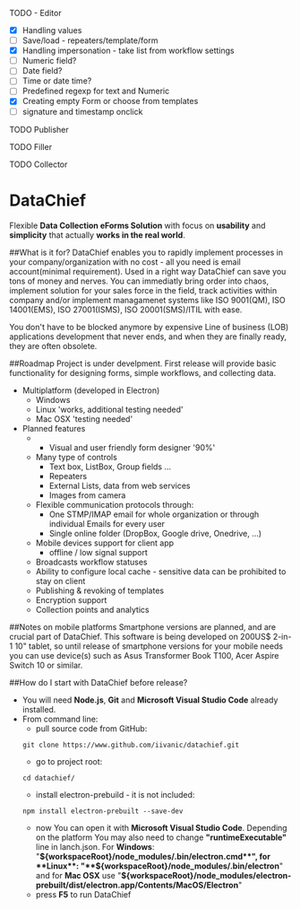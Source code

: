 TODO - Editor
- [x] Handling values
- [ ] Save/load - repeaters/template/form
- [x] Handling impersonation - take list from workflow settings
- [ ] Numeric field?
- [ ] Date field?
- [ ] Time or date time?
- [ ] Predefined regexp for text and Numeric
- [x] Creating empty Form or choose from templates
- [ ] signature and timestamp onclick

TODO Publisher

TODO Filler

TODO Collector


# DataChief
Flexible **Data Collection eForms Solution** with focus on **usability** and **simplicity** that actually **works in the real world**.

##What is it for?
DataChief enables you to rapidly implement processes in your company/organization with no cost - all you need is email account(minimal requirement). Used in a right way DataChief can save you tons of money and nerves. You can immediatly bring order into chaos, implement solution for your sales force in the field, track activities within company and/or implement managamenet systems like ISO 9001(QM), ISO 14001(EMS), ISO 27001(ISMS), ISO 20001(SMS)/ITIL with ease. 

You don't have to be blocked anymore by expensive Line of business (LOB) applications development that never ends, and when they are finally ready, they are often obsolete.

##Roadmap
Project is under develpment. First release will provide basic functionality for designing forms, simple workflows, and collecting data.
* Multiplatform (developed in Electron)
    * Windows
    * Linux 'works, additional testing needed'
    * Mac OSX 'testing needed'
* Planned features
    * - Visual and user friendly form designer '90%'
    * Many type of controls
        * Text box, ListBox, Group fields ...
        * Repeaters
        * External Lists, data from web services
        * Images from camera
    * Flexible communication protocols through:
        * One STMP/IMAP email for whole organization or through individual Emails for every user
        * Single online folder (DropBox, Google drive, Onedrive, ...)
    * Mobile devices support for client app
        * offline / low signal support
    * Broadcasts workflow statuses
    * Ability to configure local cache - sensitive data can be prohibited to stay on client
    * Publishing & revoking of templates
    * Encryption support
    * Collection points and analytics
 
##Notes on mobile platforms
Smartphone versions are planned, and are crucial part of DataChief. This software is being developed on 200US$ 2-in-1 10" tablet, so until release of smartphone versions for your mobile needs you can use device(s) such as Asus Transformer Book T100, Acer Aspire Switch 10 or similar.
 
##How do I start with DataChief before release?
* You will need **Node.js**, **Git** and **Microsoft Visual Studio Code** already installed.
* From command line:
    * pull source code from GitHub:
    ```shell
    git clone https://www.github.com/iivanic/datachief.git
    ```
    * go to project root: 
    ```shell
    cd datachief/
    ```
    * install electron-prebuild - it is not included: 
    ```shell
    npm install electron-prebuilt --save-dev
    ```
    * now You can open it with **Microsoft Visual Studio Code**. Depending on the platform You may also need to change **"runtimeExecutable"** line in lanch.json. For **Windows**: "**${workspaceRoot}/node_modules/.bin/electron.cmd**", for **Linux**: "**${workspaceRoot}/node_modules/.bin/electron**" and for **Mac OSX** use "**${workspaceRoot}/node_modules/electron-prebuilt/dist/electron.app/Contents/MacOS/Electron**"
    * press **F5** to run DataChief